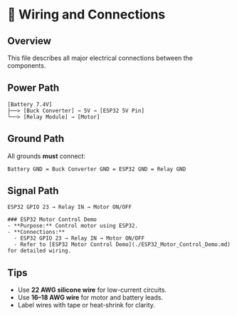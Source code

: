 # 🔌 Wiring and Connections

## Overview
This file describes all major electrical connections between the components.

## Power Path

```
[Battery 7.4V]
├──> [Buck Converter] → 5V → [ESP32 5V Pin]
└──> [Relay Module] → [Motor]
```

## Ground Path
All grounds **must** connect:

```
Battery GND = Buck Converter GND = ESP32 GND = Relay GND
```

## Signal Path

```
ESP32 GPIO 23 → Relay IN → Motor ON/OFF

### ESP32 Motor Control Demo
- **Purpose:** Control motor using ESP32.
- **Connections:**
  - ESP32 GPIO 23 → Relay IN → Motor ON/OFF
  - Refer to [ESP32 Motor Control Demo](./ESP32_Motor_Control_Demo.md) for detailed wiring.
```

## Tips
- Use **22 AWG silicone wire** for low-current circuits.
- Use **16–18 AWG wire** for motor and battery leads.
- Label wires with tape or heat-shrink for clarity.